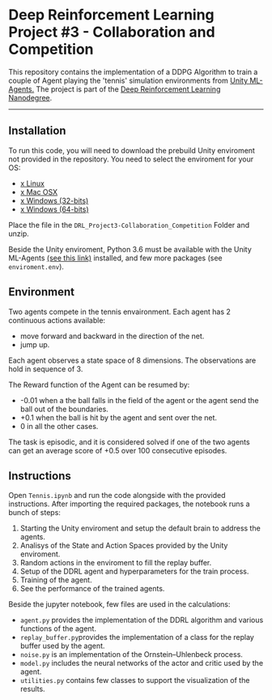 # Deep Reinforcement Learning Project #3 - Collaboration and Competition

This repository contains the implementation of a DDPG Algorithm to train a couple of Agent playing the 'tennis' simulation environments from [Unity ML-Agents.](https://github.com/Unity-Technologies/ml-agents/blob/master/docs/Installation.md)
The project is part of the [Deep Reinforcement Learning Nanodegree](https://www.udacity.com/course/deep-reinforcement-learning-nanodegree--nd893).

---

## Installation

To run this code, you will need to download the prebuild Unity enviroment not provided in the repository. You need to select the enviroment for your OS:
* [x Linux](https://s3-us-west-1.amazonaws.com/udacity-drlnd/P3/Tennis/Tennis_Linux.zip)
* [x Mac OSX](https://s3-us-west-1.amazonaws.com/udacity-drlnd/P3/Tennis/Tennis.app.zip)
* [x Windows (32-bits)](https://s3-us-west-1.amazonaws.com/udacity-drlnd/P3/Tennis/Tennis_Windows_x86.zip)
* [x Windows (64-bits)](https://s3-us-west-1.amazonaws.com/udacity-drlnd/P3/Tennis/Tennis_Windows_x86_64.zip)

Place the file in the `DRL_Project3-Collaboration_Competition` Folder and unzip.

Beside the Unity enviroment, Python 3.6 must be available with the Unity ML-Agents [(see this link)](https://github.com/Unity-Technologies/ml-agents/blob/master/docs/Installation.md) installed, and few more packages (see `enviroment.env`).
 
## Environment 

Two agents compete in the tennis envaironment. Each agent has 2 continuous actions available:
- move forward and backward in the direction of the net.
- jump up.

Each agent observes a state space of 8 dimensions. The observations are hold in sequence of 3.

The Reward function of the Agent can be resumed by:
- -0.01 when a the ball falls in the field of the agent or the agent send the ball out of the boundaries.
- +0.1 when the ball is hit by the agent and sent over the net.
- 0 in all the other cases.

The task is episodic, and it is considered solved if one of the two agents can get an average score of +0.5 over 100 consecutive episodes.
 
## Instructions

Open `Tennis.ipynb` and run the code alongside with the provided instructions.
After importing the required packages, the notebook runs a bunch of steps:
1. Starting the Unity enviroment and setup the default brain to address the agents.
2. Analisys of the State and Action Spaces provided by the Unity enviroment.
3. Random actions in the enviroment to fill the replay buffer.
4. Setup of the DDRL agent and hyperparameters for the train process.
5. Training of the agent.
6. See the performance of the trained agents.

Beside the jupyter notebook, few files are used in the calculations:
- `agent.py` provides the implementation of the DDRL algorithm and various functions of the agent.
- `replay_buffer.py`provides the implementation of a class for the replay buffer used by the agent.
- `noise.py` is an implementation of the Ornstein–Uhlenbeck process.
- `model.py` includes the neural networks of the actor and critic used by the agent.
- `utilities.py` contains few classes to support the visualization of the results.
